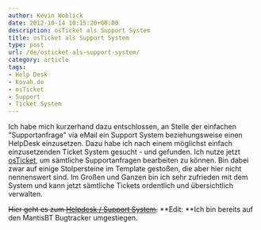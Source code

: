 ```yaml
---
author: Kevin Woblick
date: 2012-10-14 10:15:20+00:00
description: osTicket als Support System
title: osTicket als Support System
type: post
url: /de/osticket-als-support-system/
category: article
tags:
- Help Desk
- Kovah.de
- osTicket
- Support
- Ticket System
---
```


Ich habe mich kurzerhand dazu entschlossen, an Stelle der einfachen "Supportanfrage" via eMail ein Support System beziehungsweise einen HelpDesk einzusetzen. Dazu habe ich nach einem möglichst einfach einzusetzenden Ticket System gesucht - und gefunden.
Ich nutze jetzt [osTicket](http://osticket.com/), um sämtliche Supportanfragen bearbeiten zu können. Bin dabei zwar auf einige Stolpersteine im Template gestoßen, die aber hier nicht nennenswert sind. Im Großen und Ganzen bin ich sehr zufrieden mit dem System und kann jetzt sämtliche Tickets ordentlich und übersichtlich verwalten.

<del>Hier geht es zum [Helpdesk / Support System](http://helpdesk.kovah.de/).</del>
**Edit: **Ich bin bereits auf den MantisBT Bugtracker umgestiegen.
